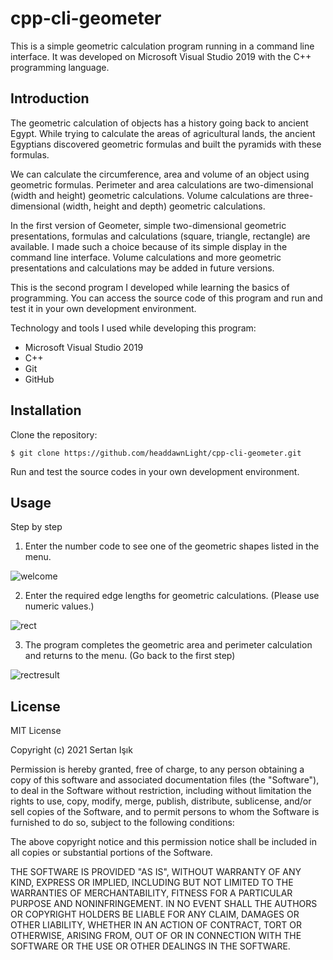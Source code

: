 # cpp-cli-geometer

This is a simple geometric calculation program running in a command line interface. It was developed on Microsoft Visual Studio 2019 with the C++ programming language.

## Introduction

The geometric calculation of objects has a history going back to ancient Egypt. While trying to calculate the areas of agricultural lands, the ancient Egyptians discovered geometric formulas and built the pyramids with these formulas.

We can calculate the circumference, area and volume of an object using geometric formulas. Perimeter and area calculations are two-dimensional (width and height) geometric calculations. Volume calculations are three-dimensional (width, height and depth) geometric calculations.

In the first version of Geometer, simple two-dimensional geometric presentations, formulas and calculations (square, triangle, rectangle) are available. I made such a choice because of its simple display in the command line interface. Volume calculations and more geometric presentations and calculations may be added in future versions.

This is the second program I developed while learning the basics of programming. You can access the source code of this program and run and test it in your own development environment.

Technology and tools I used while developing this program:

- Microsoft Visual Studio 2019
- C++
- Git
- GitHub

## Installation

Clone the repository:

    $ git clone https://github.com/headdawnLight/cpp-cli-geometer.git

Run and test the source codes in your own development environment. 

## Usage

Step by step

1. Enter the number code to see one of the geometric shapes listed in the menu.

![welcome](https://user-images.githubusercontent.com/82842186/129264320-ceb28116-f0e0-4343-ba39-20d6a25fea71.png)

2. Enter the required edge lengths for geometric calculations. (Please use numeric values.)

![rect](https://user-images.githubusercontent.com/82842186/129265616-3831bafc-1036-435b-8641-5a35967d8e12.png)

3. The program completes the geometric area and perimeter calculation and returns to the menu. (Go back to the first step)

![rectresult](https://user-images.githubusercontent.com/82842186/129265644-f2f4df34-de09-4c55-928f-cd44234a797d.png)

## License

MIT License

Copyright (c) 2021 Sertan Işık

Permission is hereby granted, free of charge, to any person obtaining a copy
of this software and associated documentation files (the "Software"), to deal
in the Software without restriction, including without limitation the rights
to use, copy, modify, merge, publish, distribute, sublicense, and/or sell
copies of the Software, and to permit persons to whom the Software is
furnished to do so, subject to the following conditions:

The above copyright notice and this permission notice shall be included in all
copies or substantial portions of the Software.

THE SOFTWARE IS PROVIDED "AS IS", WITHOUT WARRANTY OF ANY KIND, EXPRESS OR
IMPLIED, INCLUDING BUT NOT LIMITED TO THE WARRANTIES OF MERCHANTABILITY,
FITNESS FOR A PARTICULAR PURPOSE AND NONINFRINGEMENT. IN NO EVENT SHALL THE
AUTHORS OR COPYRIGHT HOLDERS BE LIABLE FOR ANY CLAIM, DAMAGES OR OTHER
LIABILITY, WHETHER IN AN ACTION OF CONTRACT, TORT OR OTHERWISE, ARISING FROM,
OUT OF OR IN CONNECTION WITH THE SOFTWARE OR THE USE OR OTHER DEALINGS IN THE
SOFTWARE.
